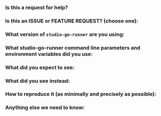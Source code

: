 <!---

Thanks for filing an issue! If this is a question or feature request, just delete
everything here and write out the request, providing as much context as you can.

-->

### Is this a request for help?



### Is this an ISSUE or FEATURE REQUEST? (choose one):


### What version of `studio-go-runner` are you using:

### What studio-go-runner command line parameters and environment variables did you use:

<!---

Paste the output of the commands you ran in here, making sure to user LOGXI="DBG=*" for maximum context.
-->

### What did you expect to see:

### What did you see instead:

### How to reproduce it (as minimally and precisely as possible):

### Anything else we need to know:
